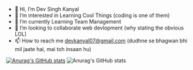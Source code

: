 - 👋 Hi, I’m Dev Singh Kanyal
- 👀 I’m interested in Learning Cool Things (coding is one of them)
- 🌱 I’m currently Learning Team Management
- 💞️ I’m looking to collaborate web devlopment (why stating the obvious LOL)
- 📫 How to reach me devkanyal07@gmail.com (dudhne se bhagwan bhi mil jaate hai, mai toh insaan hu)




[![Anurag's GitHub stats](https://github-readme-stats.vercel.app/api?username=Mr-Dev-S-K)](https://github.com/anuraghazra/github-readme-stats)
![Anurag's GitHub stats](https://github-readme-stats.vercel.app/api?username=Mr-Dev-S-K&hide=contribs,prs,issues)